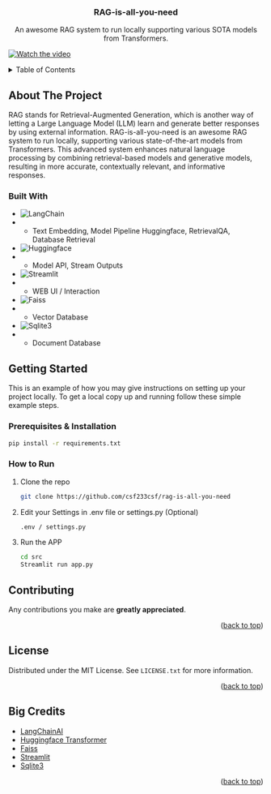 <div align="center">
  <h3 align="center">RAG-is-all-you-need</h3>

  <p align="center">
    An awesome RAG system to run locally supporting various SOTA models from Transformers.
    <br />

  </p>
</div>

[![Watch the video](https://img.youtube.com/vi/MUTBpjidTyY/maxresdefault.jpg)](https://youtu.be/MUTBpjidTyY)

<!-- TABLE OF CONTENTS -->
<details>
  <summary>Table of Contents</summary>
  <ol>
    <li>
      <a href="#about-the-project">About The Project</a>
<!--       <ul>
        <li><a href="#built-with">Built With</a></li>
      </ul> -->
    </li>
    <li>
      <a href="#getting-started">Getting Started</a>
<!--       <ul>
        <li><a href="#Prerequisites & Installation">Prerequisites</a></li>
      </ul> -->
    </li>
    <li><a href="#contributing">Contributing</a></li>
    <li><a href="#license">License</a></li>
    <li><a href="#Big Credits">Acknowledgments</a></li>
  </ol>
</details>

<!-- ABOUT THE PROJECT -->
## About The Project
RAG stands for Retrieval-Augmented Generation, which is another way of letting a Large Language Model (LLM) learn and generate better responses by using external information. RAG-is-all-you-need is an awesome RAG system to run locally, supporting various state-of-the-art models from Transformers. This advanced system enhances natural language processing by combining retrieval-based models and generative models, resulting in more accurate, contextually relevant, and informative responses.

### Built With
* ![LangChain](https://img.shields.io/badge/langchain-white?style=for-the-badge&logo=langchain&logoColor=black)
* - Text Embedding, Model Pipeline Huggingface, RetrievalQA, Database Retrieval
* ![Huggingface](https://img.shields.io/badge/Huggingface-white?style=for-the-badge&logo=Huggingface&logoColor=yellow)
* - Model API, Stream Outputs
* ![Streamlit](https://img.shields.io/badge/Streamlit-white?style=for-the-badge&logo=Streamlit&logoColor=red)
* - WEB UI / Interaction
* ![Faiss](https://img.shields.io/badge/Faiss-white?style=for-the-badge&logo=meta&logoColor=blue)
* - Vector Database
* ![Sqlite3](https://img.shields.io/badge/Sqlite3-white?style=for-the-badge&logo=Sqlite&logoColor=blue)
* - Document Database

<!-- GETTING STARTED -->
## Getting Started

This is an example of how you may give instructions on setting up your project locally.
To get a local copy up and running follow these simple example steps.

### Prerequisites & Installation
  ```sh
  pip install -r requirements.txt
  ```

### How to Run

1. Clone the repo
   ```sh
   git clone https://github.com/csf233csf/rag-is-all-you-need
   ```
   
2. Edit your Settings in .env file or settings.py (Optional)
   ```sh
   .env / settings.py
   ```
   
3. Run the APP
   ```sh
   cd src
   Streamlit run app.py
   ```
   
<!-- CONTRIBUTING -->
## Contributing

Any contributions you make are **greatly appreciated**.

<p align="right">(<a href="#readme-top">back to top</a>)</p>



<!-- LICENSE -->
## License

Distributed under the MIT License. See `LICENSE.txt` for more information.

<p align="right">(<a href="#readme-top">back to top</a>)</p>


<!-- ACKNOWLEDGMENTS -->
## Big Credits
* [LangChainAI](https://github.com/langchain-ai/langchain)
* [Huggingface Transformer](https://github.com/huggingface/transformers)
* [Faiss](https://github.com/facebookresearch/faiss)
* [Streamlit](https://github.com/streamlit/streamlit)
* [Sqlite3](https://docs.python.org/3/library/sqlite3.html)

<p align="right">(<a href="#readme-top">back to top</a>)</p>
